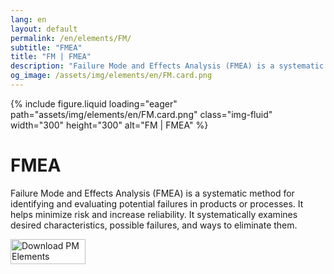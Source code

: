 ```yaml
---
lang: en
layout: default
permalink: /en/elements/FM/
subtitle: "FMEA"
title: "FM | FMEA"
description: "Failure Mode and Effects Analysis (FMEA) is a systematic method for identifying and evaluating potential failures in products or processes. It helps minimize risk and increase reliability. It systematically examines desired characteristics, possible failures, and ways to eliminate them."
og_image: /assets/img/elements/en/FM.card.png
---
```


{% include figure.liquid loading="eager" path="assets/img/elements/en/FM.card.png" class="img-fluid" width="300" height="300" alt="FM | FMEA" %}

# FMEA

Failure Mode and Effects Analysis (FMEA) is a systematic method for identifying and evaluating potential failures in products or processes. It helps minimize risk and increase reliability. It systematically examines desired characteristics, possible failures, and ways to eliminate them.

<a href="https://apps.apple.com/app/apple-store/id6738084498?pt=127441684&ct=website&mt=8">
  <img src="{{ "assets/img/en/appstore.png" | relative_url }}" width="120" height="40" alt="Download PM Elements">
</a>
